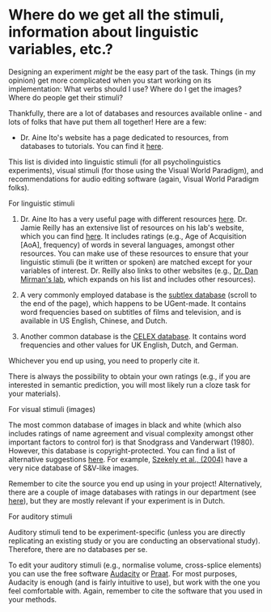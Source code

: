 # Where do we get all the stimuli, information about linguistic variables, etc.?

Designing an experiment _might_ be the easy part of the task. Things (in my opinion) get more complicated when you start working on its implementation: What verbs should I use? Where do I get the images? Where do people get their stimuli?

Thankfully, there are a lot of databases and resources available online - and lots of folks that have put them all together! Here are a few:

- Dr. Aine Ito's website has a page dedicated to resources, from databases to tutorials. You can find it [here](https://aineito.github.io/resources.html).

This list is divided into linguistic stimuli (for all psycholinguistics experiments), visual stimuli (for those using the Visual World Paradigm), and recommendations for audio editing software (again, Visual World Paradigm folks).

For linguistic stimuli

1. Dr. Aine Ito has a very useful page with different resources [here](https://aineito.github.io/resources.html). Dr. Jamie Reilly has an extensive list of resources on his lab's website, which you can find [here](https://www.reilly-coglab.com/data). It includes ratings (e.g., Age of Acquisition [AoA], frequency) of words in several languages, amongst other resources. You can make use of these resources to ensure that your linguistic stimuli (be it written or spoken) are matched except for your variables of interest. Dr. Reilly also links to other websites (e.g., [Dr. Dan Mirman's lab](https://www.danmirman.org/research-resources), which expands on his list and includes other resources).

2. A very commonly employed database is the [subtlex database](https://www.ugent.be/pp/experimentele-psychologie/en/research/documents) (scroll to the end of the page), which happens to be UGent-made. It contains word frequencies based on subtitles of films and television, and is available in US English, Chinese, and Dutch.

3. Another common database is the [CELEX database](https://catalog.ldc.upenn.edu/LDC96L14). It contains word frequencies and other values for UK English, Dutch, and German.

Whichever you end up using, you need to properly cite it.

There is always the possibility to obtain your own ratings (e.g., if you are interested in semantic prediction, you will most likely run a cloze task for your materials).

For visual stimuli (images)

The most common database of images in black and white (which also includes ratings of name agreement and visual complexity amongst other important factors to control for) is that Snodgrass and Vanderwart (1980). However, this database is copyright-protected. You can find a list of alternative suggestions [here](https://www.cogsci.nl/stimulus-sets). For example, [Szekely et al., (2004)](https://crl.ucsd.edu/experiments/ipnp/1stimuli.html) have a very nice database of S&V-like images.

Remember to cite the source you end up using in your project! Alternatively, there are a couple of image databases with ratings in our department (see [here](https://www.ugent.be/pp/experimentele-psychologie/en/research/documents)), but they are mostly relevant if your experiment is in Dutch.

For auditory stimuli

Auditory stimuli tend to be experiment-specific (unless you are directly replicating an existing study or you are conducting an observational study). Therefore, there are no databases per se. 

To edit your auditory stimuli (e.g., normalise volume, cross-splice elements) you can use the free software [Audacity](https://www.audacityteam.org/) or [Praat](https://www.fon.hum.uva.nl/praat/). For most purposes, Audacity is enough (and is fairly intuitive to use), but work with the one you feel comfortable with. Again, remember to cite the software that you used in your methods.
